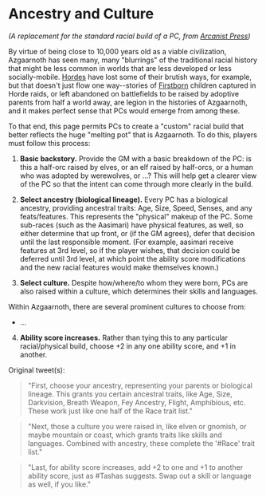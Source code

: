 # Ancestry and Culture
*(A replacement for the standard racial build of a PC, from [Arcanist Press](https://twitter.com/ArcanistPress/status/1356336296919183365?s=20))*

By virtue of being close to 10,000 years old as a viable civilization, Azgaarnoth has seen many, many "blurrings" of the traditional racial history that might be less common in worlds that are less developed or less socially-mobile. [Hordes](Hordish.md) have lost some of their brutish ways, for example, but that doesn't just flow one way--stories of [Firstborn](Firstborn.md) children captured in Horde raids, or left abandoned on battlefields to be raised by adoptive parents from half a world away, are legion in the histories of Azgaarnoth, and it makes perfect sense that PCs would emerge from among these.

To that end, this page permits PCs to create a "custom" racial build that better reflects the huge "melting pot" that is Azgaarnoth. To do this, players must follow this process:

1. **Basic backstory.** Provide the GM with a basic breakdown of the PC: is this a half-orc raised by elves, or an elf raised by half-orcs, or a human who was adopted by werewolves, or ...? This will help get a clearer view of the PC so that the intent can come through more clearly in the build.

2. **Select ancestry (biological lineage).** Every PC has a biological ancestry, providing ancestral traits: Age, Size, Speed, Senses, and any feats/features. This represents the "physical" makeup of the PC. Some sub-races (such as the Aasimari) have physical features, as well, so either determine that up front, or (if the GM agrees), defer that decision until the last responsible moment. (For example, aasimari receive features at 3rd level, so if the player wishes, that decision could be deferred until 3rd level, at which point the ability score modifications and the new racial features would make themselves known.)

3. **Select culture.** Despite how/where/to whom they were born, PCs are also raised within a culture, which determines their skills and languages.

Within Azgaarnoth, there are several prominent cultures to choose from:
* ...

4. **Ability score increases.** Rather than tying this to any particular racial/physical build, choose +2 in any one ability score, and +1 in another.


Original tweet(s):
> "First, choose your ancestry, representing your parents or biological lineage. This grants you certain ancestral traits, like Age, Size, Darkvision, Breath Weapon, Fey Ancestry, Flight, Amphibious, etc. These work just like one half of the Race trait list."

> "Next, those a culture you were raised in, like elven or gnomish, or maybe mountain or coast, which grants traits like skills and languages. Combined with ancestry, these complete the '#Race' trait list."

> "Last, for ability score increases, add +2 to one and +1 to another ability score, just as #Tashas suggests. Swap out a skill or language as well, if you like."


